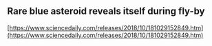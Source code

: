 ## Rare blue asteroid reveals itself during fly-by
  
  [https://www.sciencedaily.com/releases/2018/10/181029152849.htm](https://www.sciencedaily.com/releases/2018/10/181029152849.htm)
